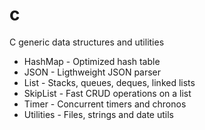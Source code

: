 # c
C generic data structures and utilities
- HashMap - Optimized hash table
- JSON - Ligthweight JSON parser
- List - Stacks, queues, deques, linked lists
- SkipList - Fast CRUD operations on a list
- Timer - Concurrent timers and chronos
- Utilities - Files, strings and date utils
